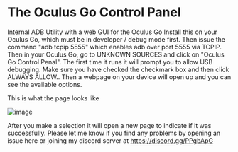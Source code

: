 # The Oculus Go Control Panel
Internal ADB Utility with a web GUI for the Oculus Go
Install this on your Oculus Go, which must be in developer / debug mode first.
Then issue the command "adb tcpip 5555" which enables adb over port 5555 via TCPIP.
Then in your Oculus Go, go to UNKNOWN SOURCES and click on "Oculus Go Control Penal". The first time it runs it will prompt you to allow USB debugging. Make sure you have checked the checkmark box and then click ALWAYS ALLOW.. Then a webpage on your device will open up and you can see the available options.

This is what the page looks like

![image](https://github.com/petermg/The-Oculus-Go-Control-Panel/assets/20764493/b21b85af-47de-493e-9c74-a087cbd13daa)

After you make a selection it will open a new page to indicate if it was successfully. Please let me know if you find any problems by opening an issue here or joining my discord server at https://discord.gg/PPgbApG


